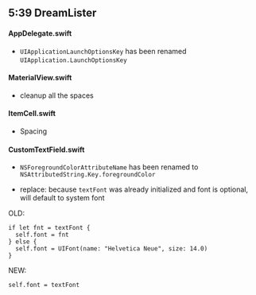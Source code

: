 ## 5:39 DreamLister

#### AppDelegate.swift

- `UIApplicationLaunchOptionsKey` has been renamed `UIApplication.LaunchOptionsKey`

#### MaterialView.swift

- cleanup all the spaces

#### ItemCell.swift

- Spacing

#### CustomTextField.swift

- `NSForegroundColorAttributeName` has been renamed to `NSAttributedString.Key.foregroundColor`

- replace: because `textFont` was already initialized and font is optional, will default to system font

OLD:
```
if let fnt = textFont {
  self.font = fnt
} else {
  self.font = UIFont(name: "Helvetica Neue", size: 14.0)
}
```
NEW:
```
self.font = textFont
```
